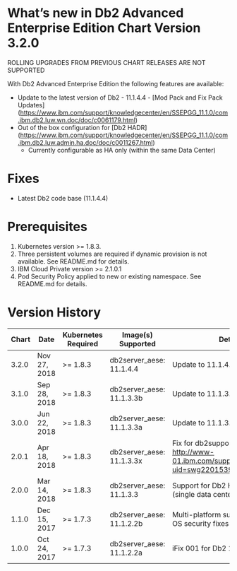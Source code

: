 # What’s new in Db2 Advanced Enterprise Edition Chart Version 3.2.0

ROLLING UPGRADES FROM PREVIOUS CHART RELEASES ARE NOT SUPPORTED

With Db2 Advanced Enterprise Edition the following features are available:

* Update to the latest version of Db2 - 11.1.4.4 - [Mod Pack and Fix Pack Updates] (https://www.ibm.com/support/knowledgecenter/en/SSEPGG_11.1.0/com.ibm.db2.luw.wn.doc/doc/c0061179.html)
* Out of the box configuration for [Db2 HADR] (https://www.ibm.com/support/knowledgecenter/en/SSEPGG_11.1.0/com.ibm.db2.luw.admin.ha.doc/doc/c0011267.html)
  - Currently configurable as HA only (within the same Data Center)

# Fixes
* Latest Db2 code base (11.1.4.4)

# Prerequisites
1. Kubernetes version >= 1.8.3.
2. Three persistent volumes are required if dynamic provision is not available. See README.md for details.
3. IBM Cloud Private version >= 2.1.0.1
4. Pod Security Policy applied to new or existing namespace. See README.md for details.

# Version History

| Chart | Date        | Kubernetes Required | Image(s) Supported          | Details                                                             |
| ----- | ----------- | ------------------- | --------------------------- | ------------------------------------------------------------------- |
| 3.2.0 | Nov 27, 2018| >= 1.8.3            | db2server_aese: 11.1.4.4    | Update to 11.1.4.4                                                  |
| 3.1.0 | Sep 28, 2018| >= 1.8.3            | db2server_aese: 11.1.3.3b   | Update to 11.1.3.3 iFix002                                          |
| 3.0.0 | Jun 22, 2018| >= 1.8.3            | db2server_aese: 11.1.3.3a   | Update to 11.1.3.3 iFix001                                          | 
| 2.0.1 | Apr 18, 2018| >= 1.8.3            | db2server_aese: 11.1.3.3x   | Fix for db2support issue - http://www-01.ibm.com/support/docview.wss?uid=swg22015393 |
| 2.0.0 | Mar 14, 2018| >= 1.8.3            | db2server_aese: 11.1.3.3    | Support for Db2 HADR feature (single data center only) |
| 1.1.0 | Dec 15, 2017| >= 1.7.3            | db2server_aese: 11.1.2.2b   | Multi-platform support and base OS security fixes |
| 1.0.0 | Oct 24, 2017| >= 1.7.3            | db2server_aese: 11.1.2.2a   | iFix 001 for Db2 11.1.2.2 |
